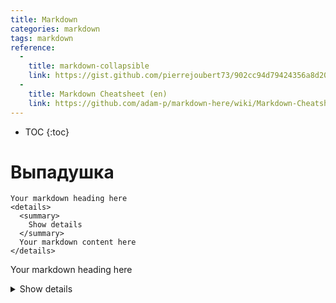 ```yaml
---
title: Markdown
categories: markdown
tags: markdown
reference:
  - 
    title: markdown-collapsible
    link: https://gist.github.com/pierrejoubert73/902cc94d79424356a8d20be2b382e1ab#file-markdown-details-collapsible-md
  -
    title: Markdown Cheatsheet (en)
    link: https://github.com/adam-p/markdown-here/wiki/Markdown-Cheatsheet
---
```


* TOC 
{:toc}

# Выпадушка

```
Your markdown heading here
<details>
  <summary>
    Show details
  </summary>
  Your markdown content here
</details>
```

Your markdown heading here
<details>
  <summary>
    Show details
  </summary>
  Your markdown content here
</details>